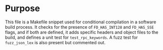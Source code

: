 # Purpose
This file is a Makefile snippet used for conditional compilation in a software build process. It checks for the presence of `FD_HAS_INT128` and `FD_HAS_SSE` flags, and if both are defined, it adds specific headers and object files to the build, and defines a unit test for `test_rpc_keywords`. A fuzz test for `fuzz_json_lex` is also present but commented out.
